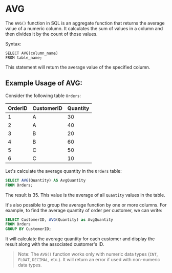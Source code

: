 # AVG

The `AVG()` function in SQL is an aggregate function that returns the average value of a numeric column. It calculates the sum of values in a column and then divides it by the count of those values.

Syntax:
```
SELECT AVG(column_name)
FROM table_name;
```
This statement will return the average value of the specified column.

## Example Usage of AVG:

Consider the following table `Orders`:

| OrderID | CustomerID | Quantity |
|---------|------------|----------|
| 1       | A          | 30       |
| 2       | A          | 40       |
| 3       | B          | 20       |
| 4       | B          | 60       |
| 5       | C          | 50       |
| 6       | C          | 10       |

Let's calculate the average quantity in the `Orders` table:
```sql
SELECT AVG(Quantity) AS AvgQuantity
FROM Orders;
```
The result is 35. This value is the average of all `Quantity` values in the table.

It's also possible to group the average function by one or more columns. For example, to find the average quantity of order per customer, we can write:
```sql
SELECT CustomerID, AVG(Quantity) as AvgQuantity
FROM Orders
GROUP BY CustomerID;
```
It will calculate the average quantity for each customer and display the result along with the associated customer's ID.

> Note: The `AVG()` function works only with numeric data types (`INT`, `FLOAT`, `DECIMAL`, etc.). It will return an error if used with non-numeric data types.